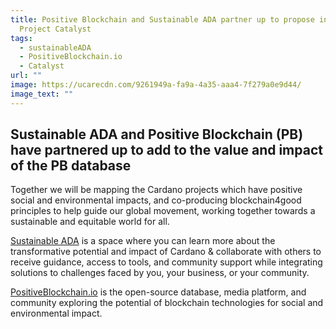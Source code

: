 ```yaml
---
title: Positive Blockchain and Sustainable ADA partner up to propose in Fund 8
  Project Catalyst
tags:
  - sustainableADA
  - PositiveBlockchain.io
  - Catalyst
url: ""
image: https://ucarecdn.com/9261949a-fa9a-4a35-aaa4-7f279a0e9d44/
image_text: ""
---
```


## Sustainable ADA and Positive Blockchain (PB) have partnered up to add to the value and impact of the PB database

Together we will be mapping the Cardano projects which have positive social and environmental impacts, and co-producing blockchain4good principles to help guide our global movement, working together towards a sustainable and equitable world for all.

[Sustainable ADA](https://www.sustainableada.com/) is a space where you can learn more about the transformative potential and impact of Cardano & collaborate with others to receive guidance, access to tools, and community support while integrating solutions to challenges faced by you, your business, or your community.

[PositiveBlockchain.io](//PositiveBlockchain.io) is the open-source database, media platform, and community exploring the potential of blockchain technologies for social and environmental impact.
